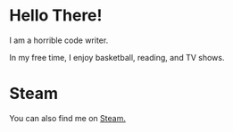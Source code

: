 # Hello There!

I am a horrible code writer.

In my free time, I enjoy basketball, reading, and TV shows.

# Steam
You can also find me on [Steam.](https://steamcommunity.com/id/MentalityKing/)
